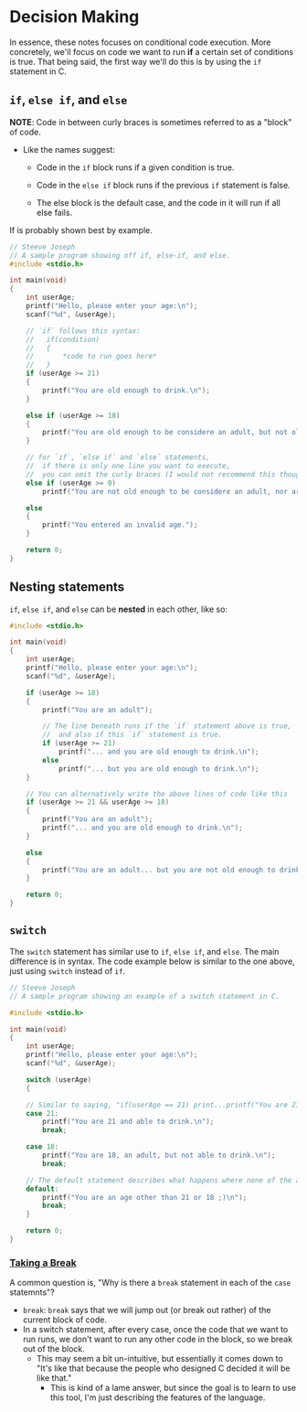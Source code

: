 # Decision Making

In essence, these notes focuses on conditional code execution. More concretely, we'll focus on code we want to run **if** a certain set of conditions is true. That being said, the first way we'll do this is by using the `if` statement in C.

## `if`, `else if`, and `else`

**NOTE**: Code in between curly braces is sometimes referred to as a "block" of code.

- Like the names suggest:

  - Code in the `if` block runs if a given condition is true.

  - Code in the `else if` block runs if the previous `if` statement is false.

  - The else block is the default case, and the code in it will run if all else fails.

If is probably shown best by example.

```c
// Steeve Joseph
// A sample program showing off if, else-if, and else.
#include <stdio.h>

int main(void)
{
    int userAge;
    printf("Hello, please enter your age:\n");
    scanf("%d", &userAge);

    // `if` follows this syntax:
    //   if(condition)
    //   {
    //       *code to run goes here*
    //   }
    if (userAge >= 21)
    {
        printf("You are old enough to drink.\n");
    }

    else if (userAge >= 18)
    {
        printf("You are old enough to be considere an adult, but not old enough to drink. \n");
    }

    // for `if`, `else if` and `else` statements,
    //  if there is only one line you want to execute,
    //  you can omit the curly braces (I would not recommend this though)
    else if (userAge >= 0)
        printf("You are not old enough to be considere an adult, nor are you old enough to drink. \n");

    else
    {
        printf("You entered an invalid age.");
    }

    return 0;
}
```

## Nesting statements

`if`, `else if`, and `else` can be **nested** in each other, like so:

```c
#include <stdio.h>

int main(void)
{
    int userAge;
    printf("Hello, please enter your age:\n");
    scanf("%d", &userAge);

    if (userAge >= 18)
    {
        printf("You are an adult");

        // The line beneath runs if the `if` statement above is true,
        //  and also if this `if` statement is true.
        if (userAge >= 21)
            printf("... and you are old enough to drink.\n");
        else
            printf("... but you are old enough to drink.\n");
    }

    // You can alternatively write the above lines of code like this
    if (userAge >= 21 && userAge >= 18)
    {
        printf("You are an adult");
        printf("... and you are old enough to drink.\n");
    }

    else
    {
        printf("You are an adult... but you are not old enough to drink.\n");
    }

    return 0;
}
```

## `switch`

The `switch` statement has similar use to `if`, `else if`, and `else`. The main difference is in syntax. The code example below is similar to the one above, just using `switch` instead of `if`.

```c
// Steeve Joseph
// A sample program showing an example of a switch statement in C.

#include <stdio.h>

int main(void)
{
    int userAge;
    printf("Hello, please enter your age:\n");
    scanf("%d", &userAge);

    switch (userAge)
    {

    // Similar to saying, "if(userAge == 21) print...printf("You are 21 and able to drink.\n");"
    case 21:
        printf("You are 21 and able to drink.\n");
        break;

    case 18:
        printf("You are 18, an adult, but not able to drink.\n");
        break;

    // The default statement describes what happens where none of the above cases where true.
    default:
        printf("You are an age other than 21 or 18 ;)\n");
        break;
    }

    return 0;
}
```

### [Taking a Break](https://www.youtube.com/watch?v=BVmJ1NRvqQo)

A common question is, "Why is there a `break` statement in each of the `case` statemnts"?

- `break`: `break` says that we will jump out (or break out rather) of the current block of code.
- In a switch statement, after every case, once the code that we want to run runs, we don't want to run any other code in the block, so we break out of the block.
  - This may seem a bit un-intuitive, but essentially it comes down to "It's like that because the people who designed C decided it will be like that."
    - This is kind of a lame answer, but since the goal is to learn to use this tool, I'm just describing the features of the language.

